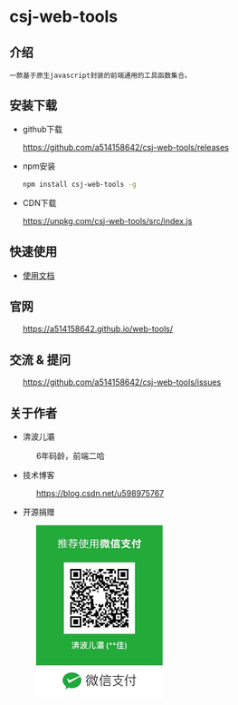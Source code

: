 # csj-web-tools

## 介绍
    一款基于原生javascript封装的前端通用的工具函数集合。

## 安装下载

- github下载  

    https://github.com/a514158642/csj-web-tools/releases

- npm安装  
    ```bash
    npm install csj-web-tools -g
    
    ```

- CDN下载 

    https://unpkg.com/csj-web-tools/src/index.js


## 快速使用

- [使用文档](https://a514158642.github.io/web-tools/)


## 官网

&nbsp;&nbsp;&nbsp;&nbsp;&nbsp;
https://a514158642.github.io/web-tools/


## 交流 & 提问

&nbsp;&nbsp;&nbsp;&nbsp;&nbsp;
https://github.com/a514158642/csj-web-tools/issues


## 关于作者

- 渀波儿灞  

  &nbsp;&nbsp;&nbsp;&nbsp;&nbsp;
  6年码龄，前端二哈

- 技术博客 

  &nbsp;&nbsp;&nbsp;&nbsp;&nbsp;
  https://blog.csdn.net/u598975767

- 开源捐赠  

  &nbsp;&nbsp;&nbsp;&nbsp;&nbsp;
  ![avatar](https://raw.githubusercontent.com/a514158642/images/main/img/pay.jpg)


